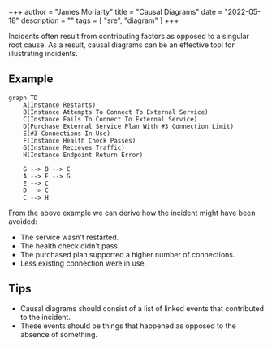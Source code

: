 +++
author = "James Moriarty"
title = "Causal Diagrams"
date = "2022-05-18"
description = ""
tags = [
  "sre",
  "diagram"
]
+++

Incidents often result from contributing factors as opposed to a singular root cause. As a result, causal diagrams can be an effective tool for illustrating incidents.

## Example

```mermaid
graph TD
    A(Instance Restarts)
    B(Instance Attempts To Connect To External Service)
    C(Instance Fails To Connect To External Service)
    D(Purchase External Service Plan With #3 Connection Limit)
    E(#3 Connections In Use)
    F(Instance Health Check Passes)
    G(Instance Recieves Traffic)
    H(Instance Endpoint Return Error)
   
    G --> B --> C
    A --> F --> G
    E --> C
    D --> C
    C --> H
```

From the above example we can derive how the incident might have been avoided:

* The service wasn't restarted.
* The health check didn't pass.
* The purchased plan supported a higher number of connections.
* Less existing connection were in use.


## Tips

* Causal diagrams should consist of a list of linked events that contributed to the incident.
* These events should be things that happened as opposed to the absence of something.
